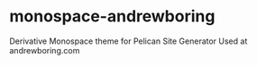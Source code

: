 # monospace-andrewboring
Derivative Monospace theme for Pelican Site Generator Used at andrewboring.com
